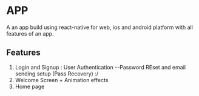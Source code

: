 # APP
A an app build using react-native for web, ios and android platform with all features of an app.

## Features 
1. Login and Signup : User Authentication
  --Password REset and email sending setup (Pass Recovery) :/
2. Welcome Screen + Animation effects
3. Home page
